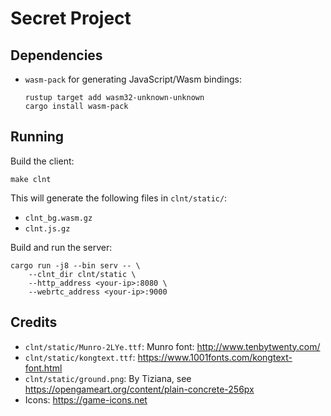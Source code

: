 # Secret Project

## Dependencies
- `wasm-pack` for generating JavaScript/Wasm bindings:

    ```
    rustup target add wasm32-unknown-unknown
    cargo install wasm-pack
    ```

## Running

Build the client:
```
make clnt
```
This will generate the following files in `clnt/static/`:
- `clnt_bg.wasm.gz`
- `clnt.js.gz`

Build and run the server:
```
cargo run -j8 --bin serv -- \
    --clnt_dir clnt/static \
    --http_address <your-ip>:8080 \
    --webrtc_address <your-ip>:9000
```

## Credits
- `clnt/static/Munro-2LYe.ttf`: Munro font: http://www.tenbytwenty.com/
- `clnt/static/kongtext.ttf`: https://www.1001fonts.com/kongtext-font.html
- `clnt/static/ground.png`: By Tiziana, see https://opengameart.org/content/plain-concrete-256px
- Icons: https://game-icons.net

